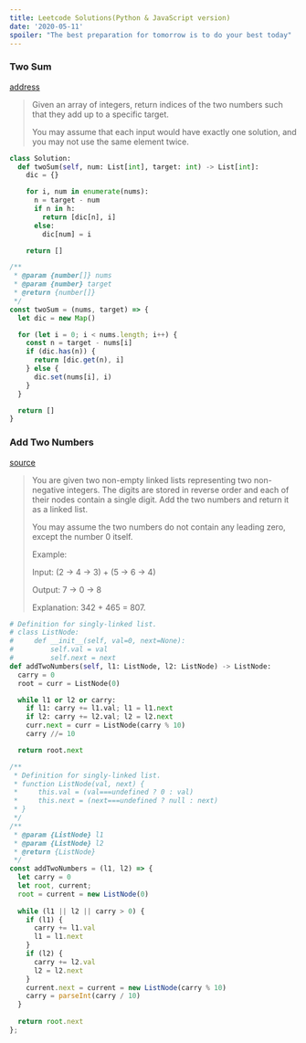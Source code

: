```yaml
---
title: Leetcode Solutions(Python & JavaScript version)
date: '2020-05-11'
spoiler: "The best preparation for tomorrow is to do your best today"
---
```


### Two Sum

[address](https://leetcode.com/problems/two-sum/)

> Given an array of integers, return indices of the two numbers such that they add up to a specific target.
>
> You may assume that each input would have exactly one solution, and you may not use the same element twice.

```py
class Solution:
  def twoSum(self, num: List[int], target: int) -> List[int]:
    dic = {}

    for i, num in enumerate(nums):
      n = target - num
      if n in h:
        return [dic[n], i]
      else:
        dic[num] = i

    return []
```

```js
/**
 * @param {number[]} nums
 * @param {number} target
 * @return {number[]}
 */
const twoSum = (nums, target) => {
  let dic = new Map()

  for (let i = 0; i < nums.length; i++) {
    const n = target - nums[i]
    if (dic.has(n)) {
      return [dic.get(n), i]
    } else {
      dic.set(nums[i], i)
    }
  }

  return []
}
```

### Add Two Numbers

[source](https://leetcode.com/problems/remove-duplicates-from-sorted-array/)

> You are given two non-empty linked lists representing two non-negative integers. The digits are stored in reverse order and each of their nodes contain a single digit. Add the two numbers and return it as a linked list.
>
> You may assume the two numbers do not contain any leading zero, except the number 0 itself.
> 
> Example:
> 
> Input: (2 -> 4 -> 3) + (5 -> 6 -> 4)
>
> Output: 7 -> 0 -> 8
>
> Explanation: 342 + 465 = 807.

```py
# Definition for singly-linked list.
# class ListNode:
#     def __init__(self, val=0, next=None):
#         self.val = val
#         self.next = next
def addTwoNumbers(self, l1: ListNode, l2: ListNode) -> ListNode:
  carry = 0
  root = curr = ListNode(0)

  while l1 or l2 or carry:
    if l1: carry += l1.val; l1 = l1.next
    if l2: carry += l2.val; l2 = l2.next
    curr.next = curr = ListNode(carry % 10)
    carry //= 10

  return root.next
```

```js
/**
 * Definition for singly-linked list.
 * function ListNode(val, next) {
 *     this.val = (val===undefined ? 0 : val)
 *     this.next = (next===undefined ? null : next)
 * }
 */
/**
 * @param {ListNode} l1
 * @param {ListNode} l2
 * @return {ListNode}
 */
const addTwoNumbers = (l1, l2) => {
  let carry = 0
  let root, current; 
  root = current = new ListNode(0)
  
  while (l1 || l2 || carry > 0) {
    if (l1) {
      carry += l1.val
      l1 = l1.next
    } 
    if (l2) {
      carry += l2.val
      l2 = l2.next
    }
    current.next = current = new ListNode(carry % 10)
    carry = parseInt(carry / 10)
  }
  
  return root.next
};
```